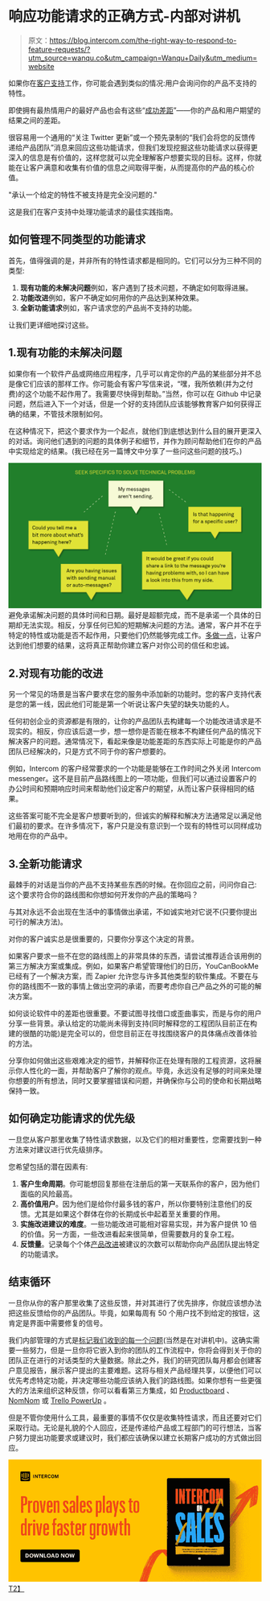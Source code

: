 # 响应功能请求的正确方式-内部对讲机

> 原文：<https://blog.intercom.com/the-right-way-to-respond-to-feature-requests/?utm_source=wanqu.co&utm_campaign=Wanqu+Daily&utm_medium=website>

如果你在[客户支持](https://www.intercom.com/blog/defining-customer-support/)工作，你可能会遇到类似的情况:用户会询问你的产品不支持的特性。

即使拥有最热情用户的最好产品也会有这些“[成功差距](http://sixteenventures.com/success-gap)”——你的产品和用户期望的结果之间的差距。

很容易用一个通用的“关注 Twitter 更新”或一个预先录制的“我们会将您的反馈传递给产品团队”消息来回应这些功能请求，但我们发现挖掘这些功能请求以获得更深入的信息是有价值的，这样您就可以完全理解客户想要实现的目标。这样，你就能在让客户满意和收集有价值的信息之间取得平衡，从而提高你的产品的核心价值。

"承认一个给定的特性不被支持是完全没问题的."

这是我们在客户支持中处理功能请求的最佳实践指南。

## 如何管理不同类型的功能请求

首先，值得强调的是，并非所有的特性请求都是相同的。它们可以分为三种不同的类型:

1.  **现有功能的未解决问题**例如，客户遇到了技术问题，不确定如何取得进展。
2.  **功能改进**例如，客户不确定如何用你的产品达到某种效果。
3.  **全新功能请求**例如，客户请求您的产品尚不支持的功能。

让我们更详细地探讨这些。

## 1.现有功能的未解决问题

如果你有一个软件产品或网络应用程序，几乎可以肯定你的产品的某些部分并不总是像它们应该的那样工作。你可能会有客户写信来说，“嘿，我所依赖(并为之付费)的这个功能不起作用了。我需要尽快得到帮助。”当然，你可以在 Github 中记录问题，然后进入下一个对话，但是一个好的支持团队应该能够教育客户如何获得正确的结果，不管技术限制如何。

在这种情况下，把这个要求作为一个起点，就他们到底想达到什么目的展开更深入的对话。询问他们遇到的问题的具体例子和细节，并作为顾问帮助他们在你的产品中实现给定的结果。(我已经在另一篇博文中分享了一些问这些问题的技巧。)

![](img/8af7615bd039625b9554c9aeb6dc4b7d.png)
避免承诺解决问题的具体时间和日期。最好是超额完成，而不是承诺一个具体的日期却无法实现。相反，分享任何已知的短期解决问题的方法。通常，客户并不在乎特定的特性或功能是否不起作用，只要他们仍然能够完成工作。[多做一点](https://www.getcloudapp.com/blog/create-better-customer-experience)，让客户达到他们想要的结果，这将真正帮助你建立客户对你公司的信任和忠诚。

## 2.对现有功能的改进

另一个常见的场景是当客户要求在您的服务中添加新的功能时。您的客户支持代表是您的第一线，因此他们可能是第一个听说让客户失望的缺失功能的人。

任何初创企业的资源都是有限的，让你的产品团队去构建每一个功能改进请求是不现实的。相反，你应该后退一步，想一想你是否能在根本不构建任何产品的情况下解决客户的问题。通常情况下，看起来像是功能差距的东西实际上可能是你的产品团队已经解决的，只是方式不同于你的客户想要的。

例如，Intercom 的客户经常要求的一个功能是能够在工作时间之外关闭 Intercom messenger。这不是目前产品路线图上的一项功能，但我们可以通过设置客户的办公时间和预期响应时间来帮助他们设定客户的期望，从而让客户获得相同的结果。

这些答案可能不完全是客户想要听到的，但诚实的解释和解决方法通常足以满足他们最初的要求。在许多情况下，客户只是没有意识到一个现有的特性可以同样成功地用在你的产品中。

## 3.全新功能请求

最棘手的对话是当你的产品不支持某些东西的时候。在你回应之前，问问你自己:这个要求符合你的路线图和你想如何开发你的产品的策略吗？

与其对永远不会出现在生活中的事情做出承诺，不如诚实地对它说不(只要你提出可行的解决方法)。

对你的客户诚实总是很重要的，只要你分享这个决定的背景。

如果客户要求一些不在您的路线图上的非常具体的东西，请尝试推荐适合该用例的第三方解决方案或集成。例如，如果客户希望管理他们的日历，YouCanBookMe 已经有了一个解决方案，而 Zapier 允许您与许多其他类型的软件集成。不要在与你的路线图不一致的事情上做出空洞的承诺，而要考虑你自己产品之外的可能的解决方案。

如何谈论软件中的差距也很重要。不要试图寻找借口或歪曲事实，而是与你的用户分享一些背景。承认给定的功能尚未得到支持(同时解释您的工程团队目前正在构建的很酷的功能)是完全可以的，但您目前正在寻找围绕客户的具体痛点改善体验的方法。

分享你如何做出这些艰难决定的细节，并解释你正在处理有限的工程资源，这将展示你人性化的一面，并帮助客户了解你的观点。毕竟，永远没有足够的时间来处理你想要的所有想法，同时又要掌握错误和问题，并确保你与公司的使命和长期战略保持一致。

## 如何确定功能请求的优先级

一旦您从客户那里收集了特性请求数据，以及它们的相对重要性，您需要找到一种方法来对建议进行优先级排序。

您希望包括的潜在因素有:

1.  **客户生命周期**。你可能想回复那些在注册后的第一天联系你的客户，因为他们面临的风险最高。
2.  **高价值用户**。因为他们是给你付最多钱的客户，所以你要特别注意他们的反馈。尤其是如果这个群体在你的长期成长中起着至关重要的作用。
3.  **实施改进建议的难度**。一些功能改进可能相对容易实现，并为客户提供 10 倍的价值。另一方面，一些改进看起来很简单，但需要数月的复杂工程。
4.  **反馈量**。记录每个个体[产品改进](https://www.intercom.com/blog/ways-to-improve-a-product/)被建议的次数可以帮助你向产品团队提出特定的功能请求。

## 结束循环

一旦你从你的客户那里收集了这些反馈，并对其进行了优先排序，你就应该想办法把这些反馈给你的产品团队。毕竟，如果每周有 50 个用户找不到给定的按钮，这肯定是界面中需要修复的信号。

我们内部管理的方式是[标记我们收到的每一个问题](https://docs.intercom.com/responding-to-users-and-visitors/work-as-a-team/keep-track-of-support-requests-and-bugs)(当然是在对讲机中)。这确实需要一些努力，但是一旦你将它嵌入到你的团队的工作流程中，你将会得到关于你的团队正在进行的对话类型的大量数据。除此之外，我们的研究团队每月都会创建客户意见报告，展示客户提出的主要难题。这将与相关产品经理共享，以便他们可以优先考虑特定功能，并决定哪些功能应该纳入我们的路线图。如果你想有一些更强大的方法来组织这种反馈，你可以看看第三方集成，如 [Productboard](https://www.productboard.com/intercom/) 、 [NomNom](https://getenjoyhq.com/integrations/intercom/) 或 [Trello PowerUp](https://docs.intercom.com/integrations/trello-integration) 。

但是不管你使用什么工具，最重要的事情不仅仅是收集特性请求，而且还要对它们采取行动。无论是礼貌的个人回应，还是传递给产品或工程部门的可行想法，当客户努力提出功能要求或建议时，我们都应该确保以建立长期客户成功的方式做出回应。

[![Intercom on Sales book ad](img/019e1914923c6713294c24bf11285be8.png)T2】](https://www.intercom.com/books/b2b-sales?utm_medium=internal&utm_source=ii-blog&utm_campaign=201908_wc_intercom_on_sales_book&utm_content=horizontal-ad)